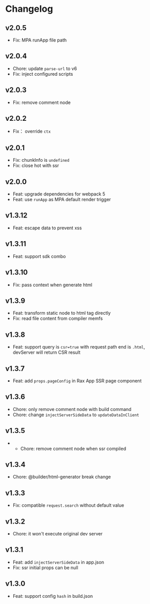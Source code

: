 # Changelog

## v2.0.5

- Fix: MPA runApp file path

## v2.0.4

- Chore: update `parse-url` to v6
- Fix: inject configured scripts

## v2.0.3

- Fix: remove comment node

## v2.0.2

- Fix： override `ctx`

## v2.0.1

- Fix: chunkInfo is `undefined`
- Fix: close hot with ssr

## v2.0.0

- Feat: upgrade dependencies for webpack 5
- Feat: use `runApp` as MPA default render trigger

## v1.3.12

- Feat: escape data to prevent xss

## v1.3.11

- Feat: support sdk combo

## v1.3.10

- Fix: pass context when generate html

## v1.3.9

- Feat: transform static node to html tag directly
- Fix: read file content from compiler memfs

## v1.3.8

- Feat: support query is `csr=true` with request path end is `.html`, devServer will return CSR result

## v1.3.7

- Feat: add `props.pageConfig` in Rax App SSR page component

## v1.3.6

- Chore: only remove comment node with build command
- Chore: change `injectServerSideData` to `updateDataInClient`

## v1.3.5

- - Chore: remove comment node when ssr compiled

## v1.3.4

- Chore: @builder/html-generator break change

## v1.3.3

- Fix: compatible `request.search` without default value

## v1.3.2

- Chore: it won't execute original dev server

## v1.3.1

- Feat: add `injectServerSideData` in app.json
- Fix: ssr initial props can be null

## v1.3.0

- Feat: support config `hash` in build.json
